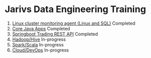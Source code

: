 # Jarivs Data Engineering Training
1. [Linux cluster monitoring agent (Linux and SQL)](./linux_sql) Completed
2. [Core Java Apps](./core_java) Completed
3. [Springboot Trading REST API](./springboot) Completed
4. [Hadoop/Hive](./hadoop) In-progress
5. [Spark/Scala](./spark) In-progress
6. [Cloud/DevOps](./cloud_devops) In-progress

